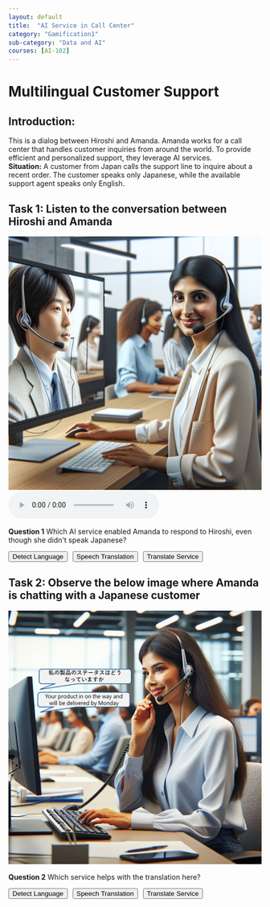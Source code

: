 ```yaml
---
layout: default
title:  "AI Service in Call Center"
category: "Gamification1"
sub-category: "Data and AI"
courses: [AI-102]
---
```


# Multilingual Customer Support

## Introduction:

This is a dialog between Hiroshi and Amanda. Amanda works for a call center that handles customer inquiries from around the world. To provide efficient and personalized support, they leverage AI services.<br>
**Situation:** A customer from Japan calls the support line to inquire about a recent order. The customer speaks only Japanese, while the available support agent speaks only English.

## Task 1: Listen to the conversation between Hiroshi and Amanda

<a href="./images/cc.png">
  <img src="./images/cc.png" alt="Amanda talking to Hiroshi over the phone">
</a>
<br>
<audio controls>
  <source src=" /iengage/project-files/gamification/Data and AI/videos/callcenter.m4a" type="audio/mpeg"> 
  Your browser does not support the audio element.
</audio>

**Question 1** Which AI service enabled Amanda to respond to Hiroshi, even though she didn't speak Japanese?

 <div class="button-container">
    <button id="a1">Detect Language</button>
    <button id="a2" onclick="markCorrect()">Speech Translation</button>
    <button id="a3">Translate Service</button>
</div>
<p id="result"></p>

## Task 2: Observe the below image where Amanda is chatting with a Japanese customer <br>

<a href="./images/cc2.png">
  <img src="./images/cc2.png" alt="Amanda talking to Hiroshi over the chat">
</a>
<br>

**Question 2** Which service helps with the translation here?
 <div class="button-container">
    <button id="a21">Detect Language</button>
    <button id="a22">Speech Translation</button>
    <button id="a23" onclick="markCorrect1()">Translate Service</button>
</div>
<p id="result1"></p>

<style>
    .button-container {
        display: flex;
        gap: 10px;
    }
    .correct {
        background-color: green;
        color: white;
    }
</style>
<script>
    function markCorrect() {
       const button3 = document.getElementById('a2');
    if (isCorrect) {
        button3.classList.add('correct');
        document.getElementById('result').innerText = 'Correct Answer';
    } else {
        document.getElementById('result').innerText = 'Incorrect choice';
    }
    }

      function markCorrect1() {
      const button3 = document.getElementById('a23');
    if (isCorrect) {
        button3.classList.add('correct');
        document.getElementById('result1').innerText = 'Correct Answer';
    } else {
        document.getElementById('result1').innerText = 'Incorrect choice';
    }
    }
</script>

